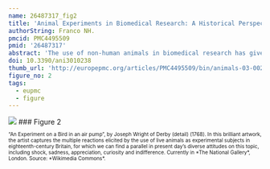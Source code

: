```yaml
---
name: 26487317_fig2
title: 'Animal Experiments in Biomedical Research: A Historical Perspective.'
authorString: Franco NH.
pmcid: PMC4495509
pmid: '26487317'
abstract: 'The use of non-human animals in biomedical research has given important contributions to the medical progress achieved in our day, but it has also been a cause of heated public, scientific and philosophical discussion for hundreds of years. This review, with a mainly European outlook, addresses the history of animal use in biomedical research, some of its main protagonists and antagonists, and its effect on society from Antiquity to the present day, while providing a historical context with which to understand how we have arrived at the current paradigm regarding the ethical treatment of animals in research.'
doi: 10.3390/ani3010238
thumb_url: 'http://europepmc.org/articles/PMC4495509/bin/animals-03-00238-g002.gif'
figure_no: 2
tags:
  - eupmc
  - figure
---
```

<img src='http://europepmc.org/articles/PMC4495509/bin/animals-03-00238-g002.jpg' style='max-height: 300px'>
### Figure 2
<p style='font-size: 10px;'>“An Experiment on a Bird in an air pump”, by Joseph Wright of Derby (detail) (1768). In this brilliant artwork, the artist captures the multiple reactions elicited by the use of live animals as experimental subjects in eighteenth-century Britain, for which we can find a parallel in present day’s diverse attitudes on this topic, including shock, sadness, appreciation, curiosity and indifference. Currently in *The National Gallery*, London. Source: *Wikimedia Commons*.</p>
